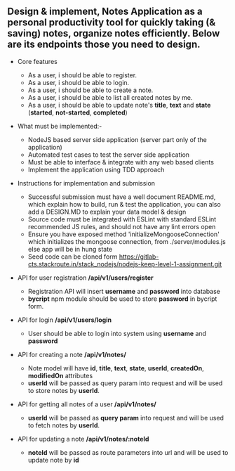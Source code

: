 ## Design & implement, Notes Application as a personal productivity tool for quickly taking (& saving) notes, organize notes efficiently. Below are its endpoints those you need to design.

- Core features
	- As a user, i should be able to register.
	- As a user, i should be able to login.
	- As a user, i should be able to create a note.
	- As a user, i should be able to list all created notes by me.
	- As a user, i should be able to update note's **title**, **text** and **state** (**started**, **not-started**, **completed**)

- What must be implemented:- 
	- NodeJS based server side application (server part only of the application)
	- Automated test cases to test the server side application
	- Must be able to interface & integrate with any web based clients
	- Implement the application using TDD approach


- Instructions for implementation and submission
	- Successful submission must have a well document README.md, which explain how to build, run & test the application, you can also add a DESIGN.MD to explain your data model & design
	- Source code must be integrated with ESLint with standard ESLint recommended JS rules, and should not have any lint errors open
	- Ensure you have exposed method 'initializeMongooseConnection' which initializes the mongoose connection, from ./server/modules.js else app will be in hung state
	- Seed code can be cloned form https://gitlab-cts.stackroute.in/stack_nodejs/nodejs-keep-level-1-assignment.git

- API for user registration **/api/v1/users/register**
	- Registration API will insert **username** and **password** into database
	- **bycript** npm module should be used to store **password** in bycript form.
- API for login  **/api/v1/users/login**
	- User should be able to login into system using **username** and **password**
- API for creating a note **/api/v1/notes/**
	- Note model will have **id**, **title**, **text**, **state**, **userId**, **createdOn**, **modifiedOn** attributes
	- **userId** will be passed as query param into request and will be used to store notes by **userId**.
- API for getting all notes of a user **/api/v1/notes/**
	- **userId** will be passed as **query param** into request and will be used to fetch notes by **userId**.
- API for updating a note **/api/v1/notes/:noteId**
	- **noteId** will be passed as route parameters into url and will be used to update note by **id**